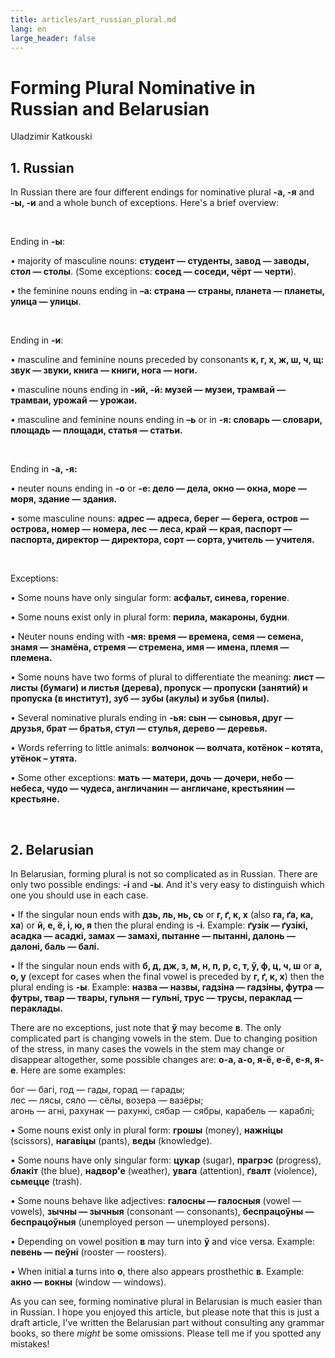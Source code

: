 ```yaml
---
title: articles/art_russian_plural.md 
lang: en
large_header: false
---
```







<h1 id="forming-plural-nominative-in-russian-and-belarusian">Forming Plural Nominative in Russian and Belarusian</h1>

Uladzimir Katkouski

<h2 id="russian">1. Russian</h2>

In Russian there are four different endings for nominative plural <strong>-а, -я</strong> and <strong>-ы, -и</strong> and a whole bunch of exceptions. Here's a brief overview:

<br />

Ending in <strong>-ы</strong>:


• majority of masculine nouns: <strong>студент — студенты, завод — заводы, стол — столы</strong>. (Some exceptions: <strong>сосед — соседи, чёрт — черти</strong>).


• the feminine nouns ending in <strong>–а: страна — страны, планета — планеты, улица — улицы</strong>.

<br />

Ending in <strong>-и</strong>:


• masculine and feminine nouns preceded by consonants <strong>к, г, х, ж, ш, ч, щ: звук — звуки, книга — книги, нога — ноги.</strong>


• masculine nouns ending in <strong>-ий, -й: музей — музеи, трамвай — трамваи, урожай — урожаи.</strong>


• masculine and feminine nouns ending in <strong>–ь</strong> or in <strong>-я: словарь — словари, площадь — площади, статья — статьи.</strong>

<br />

Ending in <strong>-а, -я:</strong>


• neuter nouns ending in <strong>-о</strong> or <strong>-е: дело — дела, окно — окна, море — моря, здание — здания.</strong>


• some masculine nouns: <strong>адрес — адреса, берег — берега, остров — острова, номер — номера, лес — леса, край — края, паспорт — паспорта, директор — директора, сорт — сорта, учитель — учителя.</strong>

<br />

Exceptions:


• Some nouns have only singular form: <strong>асфальт, синева, горение</strong>.


• Some nouns exist only in plural form: <strong>перила, макароны, будни</strong>.


• Neuter nouns ending with <strong>-мя: время — времена, семя — семена, знамя — знамёна, стремя — стремена, имя — имена, племя — племена.</strong>


• Some nouns have two forms of plural to differentiate the meaning: <strong>лист — листы (бумаги) и листья (дерева), пропуск — пропуски (занятий) и пропуска (в институт), зуб — зубы (акулы) и зубья (пилы).</strong>


• Several nominative plurals ending in <strong>-ья: сын — сыновья, друг — друзья, брат — братья, стул — стулья, дерево — деревья.</strong>


• Words referring to little animals: <strong>волчонок — волчата, котёнок – котята, утёнок – утята.</strong>


• Some other exceptions: <strong>мать — матери, дочь — дочери, небо — небеса, чудо — чудеса, англичанин — англичане, крестьянин — крестьяне.</strong>

<br />
<h2 id="belarusian">2. Belarusian</h2>

In Belarusian, forming plural is not so complicated as in Russian. There are only two possible endings: <strong>-і</strong> and <strong>-ы</strong>. And it's very easy to distinguish which one you should use in each case.


• If the singular noun ends with <strong>дзь, ль, нь, сь</strong> or <strong>г, ґ, к, х</strong> (also <strong>га, ґа, ка, ха</strong>) or <strong>й, е, ё, і, ю, я</strong> then the plural ending is <strong>-і</strong>. Example: <strong>ґузiк — ґузiкі, асадка — асадкі, замах — замахі, пытанне — пытанні, далонь — далоні, баль — балі.</strong>


• If the singular noun ends with <strong>б, д, дж, з, м, н, п, р, с, т, ў, ф, ц, ч, ш</strong> or <strong>а, о, у</strong> (except for cases when the final vowel is preceded by <strong>г, ґ, к, х</strong>) then the plural ending is <strong>-ы</strong>. Example: <strong>назва — назвы, гадзіна — гадзіны, футра — футры, твар — твары, гульня — гульні, трус — трусы, пераклад — пераклады.</strong>


There are no exceptions, just note that <strong>ў</strong> may become <strong>в</strong>. The only complicated part is changing vowels in the stem. Due to changing position of the stress, in many cases the vowels in the stem may change or disappear altogether, some possible changes are: <strong>о-а, а-о, я-ё, е-ё, е-я, я-е</strong>. Here are some examples:


бог — багі, год — гады, горад — гарады;<br />
лес — лясы, сяло — сёлы, возера — вазёры;<br />
агонь — агні, рахунак — рахункі, сябар — сябры, карабель — караблі;


• Some nouns exist only in plural form: <strong>грошы</strong> (money), <strong>нажніцы</strong> (scissors), <strong>нагавіцы</strong> (pants), <strong>веды</strong> (knowledge).


• Some nouns have only singular form: <strong>цукар</strong> (sugar), <strong>прагрэс</strong> (progress), <strong>блакіт</strong> (the blue), <strong>надвор'е</strong> (weather), <strong>увага</strong> (attention), <strong>ґвалт</strong> (violence), <strong>сьмецце</strong> (trash).


• Some nouns behave like adjectives: <strong>галосны — галосныя</strong> (vowel — vowels), <strong>зычны — зычныя</strong> (consonant — consonants), <strong>беспрацоўны — беспрацоўныя</strong> (unemployed person — unemployed persons).


• Depending on vowel position <strong>в</strong> may turn into <strong>ў</strong> and vice versa. Example: <strong>певень — пеўні</strong> (rooster — roosters).


• When initial <strong>а</strong> turns into <strong>о</strong>, there also appears prosthethic <strong>в</strong>. Example: <strong>акно — вокны</strong> (window — windows).


As you can see, forming nominative plural in Belarusian is much easier than in Russian. I hope you enjoyed this article, but please note that this is just a draft article, I've written the Belarusian part without consulting any grammar books, so there  *might*  be some omissions. Please tell me if you spotted any mistakes!


